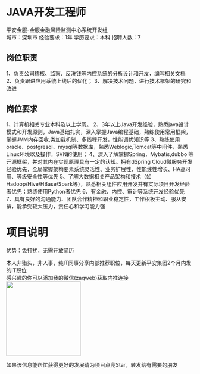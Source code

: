# JAVA开发工程师
平安金服-金服金融风险监测中心系统开发组  
城市：深圳市 经验要求：1年 学历要求：本科  招聘人数：7

## 岗位职责
1、负责公司稽核、监察、反洗钱等内控系统的分析设计和开发，编写相关文档
   2、负责跟进应用系统上线后的优化；
   3、解决技术问题，进行技术框架的研究和改进

## 岗位要求
1、计算机相关专业本科及以上学历。
   2、3年以上Java开发经验，熟悉java设计模式和开发原则，Java基础扎实，深入掌握Java编程基础，熟练使用常用框架，掌握JVM内存回收,类加载机制、多线程开发，性能调优知识等
   3、熟练使用oracle、postgresql、mysql等数据库，熟悉Weblogic,Tomcat等中间件，熟悉Linux环境以及操作，SVN的使用；
   4、深入了解掌握Spring，Mybatis,dubbo 等开源框架，并对其内在实现原理具有一定的认知。拥有dSpring Cloud微服务开发经验优先，全局掌握架构要素系统灵活性、业务扩展性、性能线性增长、HA高可用、等级安全性等优先
   5、了解大数据相关产品架构和技术（如Hadoop/Hive/HBase/Spark等），熟悉相关组件应用开发并有实际项目开发经验者优先；熟练使用Python者优先
   6、有金融、内控、审计等系统开发经验优先
   7、具有良好的沟通能力、团队合作精神和职业稳定性，工作积极主动、服从安排，能承受较大压力，责任心和学习能力强

# 项目说明

优势：免打扰，无需开放简历

本人非猎头，非人事，纯IT同事分享内部推荐职位，每天更新平安集团2个月内发的IT职位  
感兴趣的你可以添加我的微信(zaqweb)获取内推连接  
<img src="https://github.com/zaqweb/PA-IT-JOBS/blob/master/WechatICode.jpeg"  height="200" width="200">

如果该信息能帮忙获得更好的发展请为项目点亮Star，转发给有需要的朋友




